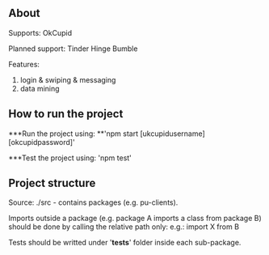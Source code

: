 ## About
Supports:
OkCupid

Planned support:
Tinder
Hinge
Bumble

Features:

1. login & swiping & messaging 
2. data mining


## How to run the project

***Run the project using: 
**'npm start [ukcupidusername] [okcupidpassword]'

***Test the project using: 'npm test'

## Project structure

Source: ./src - contains packages (e.g. pu-clients).

Imports outside a package (e.g. package A imports a class from package B)
should be done by calling the relative path only: e.g.: import X from B

Tests should be writted under '__tests__' folder inside each sub-package.
